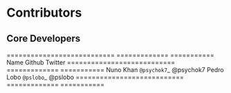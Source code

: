 Contributors
============

Core Developers
---------------

=========================== ============= ===========
Name                        Github        Twitter
=========================== ============= ===========
Nuno Khan                   `@psychok7`_   @psychok7
Pedro Lobo                  `@pslobo`_     @pslobo
=========================== ============= ===========